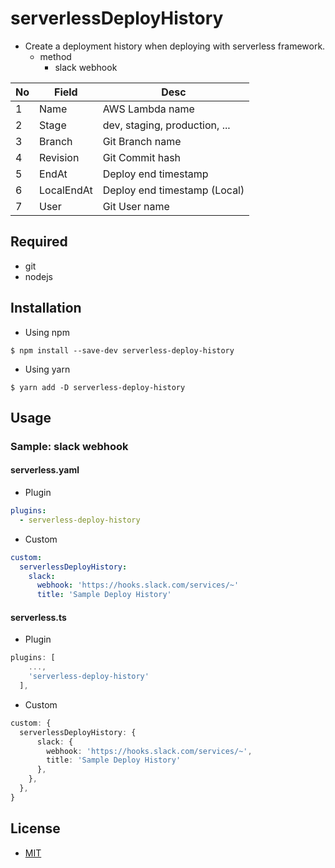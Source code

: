 # serverlessDeployHistory
- Create a deployment history when deploying with serverless framework.
  + method
    - slack webhook

| No | Field | Desc |
| --- | --- | --- |
| 1 | Name | AWS Lambda name | 
| 2 | Stage | dev, staging, production, ... |
| 3 | Branch | Git Branch name |
| 4 | Revision | Git Commit hash | 
| 5 | EndAt | Deploy end timestamp | 
| 6 | LocalEndAt | Deploy end timestamp (Local) | 
| 7 | User | Git User name | 

## Required
- git
- nodejs

## Installation
- Using npm
```shell
$ npm install --save-dev serverless-deploy-history
```

- Using yarn
```shell
$ yarn add -D serverless-deploy-history
```

## Usage
### Sample: slack webhook
#### serverless.yaml
- Plugin
```yaml
plugins:
  - serverless-deploy-history
```

- Custom
```yaml
custom:
  serverlessDeployHistory:
    slack:
      webhook: 'https://hooks.slack.com/services/~'
      title: 'Sample Deploy History'
```

#### serverless.ts
- Plugin
```typescript
plugins: [
    ...,
    'serverless-deploy-history'
  ],
```

- Custom
```typescript
custom: {
  serverlessDeployHistory: {
      slack: {
        webhook: 'https://hooks.slack.com/services/~',
        title: 'Sample Deploy History'
      },
    },
  },
}
```

## License
- [MIT](./LICENSE)